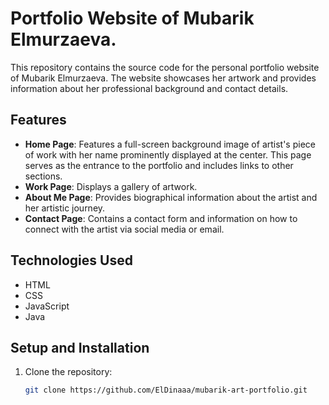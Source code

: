 # Portfolio Website of Mubarik Elmurzaeva.

This repository contains the source code for the personal portfolio website of Mubarik Elmurzaeva. The website showcases her artwork and provides information about her professional background and contact details.

## Features

- **Home Page**: Features a full-screen background image of artist's piece of work with her name prominently displayed at the center. This page serves as the entrance to the portfolio and includes links to other sections.
- **Work Page**: Displays a gallery of artwork.
- **About Me Page**: Provides biographical information about the artist and her artistic journey.
- **Contact Page**: Contains a contact form and information on how to connect with the artist via social media or email.

## Technologies Used

- HTML
- CSS
- JavaScript
- Java

## Setup and Installation

1. Clone the repository:
   ```bash
   git clone https://github.com/ElDinaaa/mubarik-art-portfolio.git


